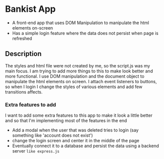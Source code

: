 # Bankist App
* A front-end app that uses DOM Manipulation to manipulate the html elements on-screen
* Has a simple login feature where the data does not persist when page is refreshed
## Description
The styles and html file were not created by me, so the script.js was my main focus. I am trying to add more things to this to make look better and more functional. I use DOM manipulation and the document object to manipulate the html elements on screen. I attach event listeners to buttons, so when I login I change the styles of various elements and add few transitions affects.

### Extra features to add
I want to add some extra features to this app to make it look a little better and so that I'm implementing most of the features in the end 
* Add a modal when the user that was deleted tries to login (say something like 'account does not exist')
* change the login screen and center it in the middle of the page
* Eventually connect it to a database and persist the data using a backend server
```like express.js```
